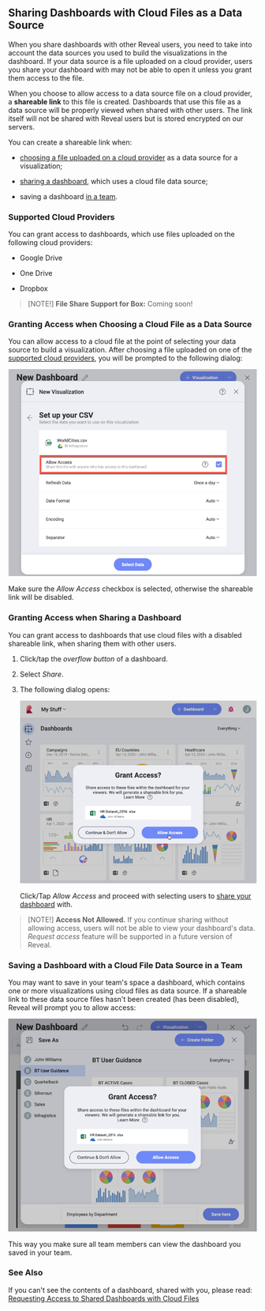 ## Sharing Dashboards with Cloud Files as a Data Source

When you share dashboards with other Reveal users, you need to take into
account the data sources you used to build the visualizations in the
dashboard. If your data source is a file uploaded on a cloud provider,
users you share your dashboard with may not be able to open it unless
you grant them access to the file.

When you choose to allow access to a data source file on a cloud
provider, a **shareable link** to this file is created. Dashboards that
use this file as a data source will be properly viewed when shared with
other users. The link itself will not be shared with Reveal users but is
stored encrypted on our servers.

You can create a shareable link when:

  - [choosing a file uploaded on a cloud provider](#cloud-data-source-file) as a data source for a
    visualization;

  - [sharing a dashboard](#grant-access-shared-dashboard), which uses a
    cloud file data source;

  - saving a dashboard [in a team](#save-dashboard-team).

<a name='cloud-providers'></a>
### Supported Cloud Providers

You can grant access to dashboards, which use files uploaded on the
following cloud providers:

  - Google Drive

  - One Drive

  - Dropbox

>[NOTE!] **File Share Support for Box:**
>Coming soon!


<a name='cloud-data-source-file'></a>
### Granting Access when Choosing a Cloud File as a Data Source

You can allow access to a cloud file at the point of selecting your data source to build a visualization. After choosing a file uploaded on one of the [supported cloud providers](#cloud-providers), you will be prompted to the following dialog:

![Allow access checkbox in the Set up your file dialog](images/allow-access-box-sharing.png)

Make sure the *Allow Access* checkbox is selected, otherwise the
shareable link will be disabled.

<a name='grant-access-shared-dashboard'></a>
### Granting Access when Sharing a Dashboard

You can grant access to dashboards that use cloud files with a disabled
shareable link, when sharing them with other users.

1.  Click/tap the *overflow button* of a dashboard.

2.  Select *Share*.

3.  The following dialog opens:

    ![A dialog to grant access to cloud file data sources](images/grant-access-share-dashboard-dialog.png)

    Click/Tap *Allow Access* and proceed with selecting users to [share your dashboard](sharing-dashboards.md) with.


>[NOTE!] **Access Not Allowed.**
>If you continue sharing without allowing access, users will not be able to view your dashboard's data. *Request access* feature will be supported in a future version of Reveal.

<a name='save-dashboard-team'></a>
### Saving a Dashboard with a Cloud File Data Source in a Team

You may want to save in your team's space a dashboard, which contains
one or more visualizations using cloud files as data source. If a
shareable link to these data source files hasn't been created (has been
disabled), Reveal will prompt you to allow access:

![Allow access to a dashboard with a disabled link when saving in a team](images/save-dashboard-disabled-link-teams_all.png)

This way you make sure all team members can view the dashboard you saved
in your team.

### See Also

If you can't see the contents of a dashboard, shared with you, please
read: [Requesting Access to Shared Dashboards with Cloud Files](Request-Access-Shared-Dashboards-Cloud-Files.md)

